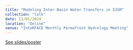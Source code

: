 ```yaml
---
title: "Modeling Inter-Basin Water Transfers in E3SM"
collection: "talk"
date: 11/01/2024
location: "Online"
venue: "InteRFACE Monthly Permafrost Hydrology Meeting"
---
```

[See slides/poster](https://simhydro.com/slides/2024-Interface-PHmeeting.html)
